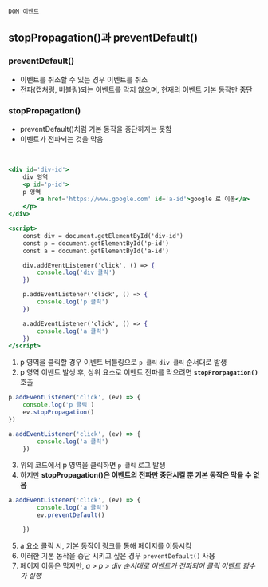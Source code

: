 `DOM 이벤트`

## stopPropagation()과 preventDefault()

### preventDefault()
- 이벤트를 취소할 수 있는 경우 이벤트를 취소
- 전파(캡쳐링, 버블링)되는 이벤트를 막지 않으며, 현재의 이벤트 기본 동작만 중단

### stopPropagation()
- preventDefault()처럼 기본 동작을 중단하지는 못함
- 이벤트가 전파되는 것을 막음

<br/>

```jsx
<div id='div-id'>
    div 영역
    <p id='p-id'>
    p 영역
        <a href='https://www.google.com' id='a-id'>google 로 이동</a>
    </p>
</div>

<script>
    const div = document.getElementById('div-id')
    const p = document.getElementById('p-id')
    const a = document.getElementById('a-id')

    div.addEventListener('click', () => {
        console.log('div 클릭')
    })

    p.addEventListener('click', () => {
        console.log('p 클릭')
    })

    a.addEventListener('click', () => {
        console.log('a 클릭')
    })
</script>
```

1. p 영역을 클릭할 경우 이벤트 버블링으로 `p 클릭` `div 클릭` 순서대로 발생
2. p 영역 이벤트 발생 후, 상위 요소로 이벤트 전파를 막으려면 **`stopProrpagation()`** 호출

```jsx
p.addEventListener('click', (ev) => {
    console.log('p 클릭')
    ev.stopPropagation()
})

a.addEventListener('click', (ev) => {
        console.log('a 클릭')
    })
```

3. 위의 코드에서 p 영역을 클릭하면 `p 클릭` 로그 발생
4. 하지만 **stopPropagation()은 이벤트의 전파만 중단시킬 뿐 기본 동작은 막을 수 없음**

```jsx
a.addEventListener('click', (ev) => {
        console.log('a 클릭')
        ev.preventDefault()

    })
```

5. a 요소 클릭 시, 기본 동작이 링크를 통해 페이지를 이동시킴
6. 이러한 기본 동작을 중단 시키고 싶은 경우 `preventDefault()` 사용
7. 페이지 이동은 막지만, *a > p > div 순서대로 이벤트가 전파되어 클릭 이벤트 함수가 실행*
